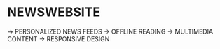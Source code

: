# NEWSWEBSITE
-> PERSONALIZED NEWS FEEDS
-> OFFLINE READING
-> MULTIMEDIA CONTENT
-> RESPONSIVE DESIGN
